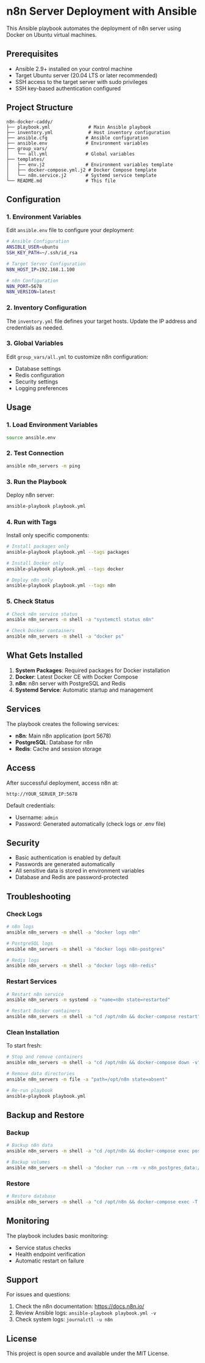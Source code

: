 # n8n Server Deployment with Ansible

This Ansible playbook automates the deployment of n8n server using Docker on Ubuntu virtual machines.

## Prerequisites

- Ansible 2.9+ installed on your control machine
- Target Ubuntu server (20.04 LTS or later recommended)
- SSH access to the target server with sudo privileges
- SSH key-based authentication configured

## Project Structure

```
n8n-docker-caddy/
├── playbook.yml              # Main Ansible playbook
├── inventory.yml             # Host inventory configuration
├── ansible.cfg              # Ansible configuration
├── ansible.env              # Environment variables
├── group_vars/
│   └── all.yml              # Global variables
├── templates/
│   ├── env.j2               # Environment variables template
│   ├── docker-compose.yml.j2 # Docker Compose template
│   └── n8n.service.j2       # Systemd service template
└── README.md                # This file
```

## Configuration

### 1. Environment Variables

Edit `ansible.env` file to configure your deployment:

```bash
# Ansible Configuration
ANSIBLE_USER=ubuntu
SSH_KEY_PATH=~/.ssh/id_rsa

# Target Server Configuration
N8N_HOST_IP=192.168.1.100

# n8n Configuration
N8N_PORT=5678
N8N_VERSION=latest
```

### 2. Inventory Configuration

The `inventory.yml` file defines your target hosts. Update the IP address and credentials as needed.

### 3. Global Variables

Edit `group_vars/all.yml` to customize n8n configuration:

- Database settings
- Redis configuration
- Security settings
- Logging preferences

## Usage

### 1. Load Environment Variables

```bash
source ansible.env
```

### 2. Test Connection

```bash
ansible n8n_servers -m ping
```

### 3. Run the Playbook

Deploy n8n server:

```bash
ansible-playbook playbook.yml
```

### 4. Run with Tags

Install only specific components:

```bash
# Install packages only
ansible-playbook playbook.yml --tags packages

# Install Docker only
ansible-playbook playbook.yml --tags docker

# Deploy n8n only
ansible-playbook playbook.yml --tags n8n
```

### 5. Check Status

```bash
# Check n8n service status
ansible n8n_servers -m shell -a "systemctl status n8n"

# Check Docker containers
ansible n8n_servers -m shell -a "docker ps"
```

## What Gets Installed

1. **System Packages**: Required packages for Docker installation
2. **Docker**: Latest Docker CE with Docker Compose
3. **n8n**: n8n server with PostgreSQL and Redis
4. **Systemd Service**: Automatic startup and management

## Services

The playbook creates the following services:

- **n8n**: Main n8n application (port 5678)
- **PostgreSQL**: Database for n8n
- **Redis**: Cache and session storage

## Access

After successful deployment, access n8n at:

```
http://YOUR_SERVER_IP:5678
```

Default credentials:
- Username: `admin`
- Password: Generated automatically (check logs or .env file)

## Security

- Basic authentication is enabled by default
- Passwords are generated automatically
- All sensitive data is stored in environment variables
- Database and Redis are password-protected

## Troubleshooting

### Check Logs

```bash
# n8n logs
ansible n8n_servers -m shell -a "docker logs n8n"

# PostgreSQL logs
ansible n8n_servers -m shell -a "docker logs n8n-postgres"

# Redis logs
ansible n8n_servers -m shell -a "docker logs n8n-redis"
```

### Restart Services

```bash
# Restart n8n service
ansible n8n_servers -m systemd -a "name=n8n state=restarted"

# Restart Docker containers
ansible n8n_servers -m shell -a "cd /opt/n8n && docker-compose restart"
```

### Clean Installation

To start fresh:

```bash
# Stop and remove containers
ansible n8n_servers -m shell -a "cd /opt/n8n && docker-compose down -v"

# Remove data directories
ansible n8n_servers -m file -a "path=/opt/n8n state=absent"

# Re-run playbook
ansible-playbook playbook.yml
```

## Backup and Restore

### Backup

```bash
# Backup n8n data
ansible n8n_servers -m shell -a "cd /opt/n8n && docker-compose exec postgres pg_dump -U n8n n8n > backup.sql"

# Backup volumes
ansible n8n_servers -m shell -a "docker run --rm -v n8n_postgres_data:/data -v $(pwd):/backup alpine tar czf /backup/postgres_backup.tar.gz -C /data ."
```

### Restore

```bash
# Restore database
ansible n8n_servers -m shell -a "cd /opt/n8n && docker-compose exec -T postgres psql -U n8n n8n < backup.sql"
```

## Monitoring

The playbook includes basic monitoring:

- Service status checks
- Health endpoint verification
- Automatic restart on failure

## Support

For issues and questions:

1. Check the n8n documentation: https://docs.n8n.io/
2. Review Ansible logs: `ansible-playbook playbook.yml -v`
3. Check system logs: `journalctl -u n8n`

## License

This project is open source and available under the MIT License.
